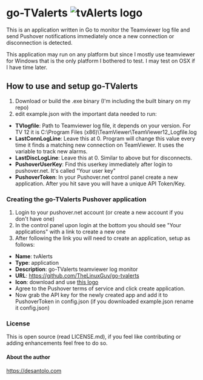 # go-TValerts ![tvAlerts logo](https://github.com/TheLinuxGuy/go-tvalerts/blob/master/tvAlerts-72x72-icon.png "tvAlerts")
This is an application written in Go to monitor the Teamviewer log file and send Pushover notifications immediately once a new connection or disconnection is detected.

This application may run on any platform but since I mostly use teamviewer for Windows that is the only platform I bothered to test. I may test on OSX if I have time later.

## How to use and setup go-TValerts

1. Download or build the .exe binary (I'm including the built binary on my repo)
2. edit example.json with the important data needed to run:
* **TVlogfile**: Path to Teamviewer log file, it depends on your version. For TV 12 it is C:\Program Files (x86)\TeamViewer\TeamViewer12_Logfile.log
* **LastConnLogLine**: Leave this at 0. Program will change this value every time it finds a matching new connection on TeamViewer. It uses the variable to track new alarms. 
* **LastDiscLogLine**: Leave this at 0. Similar to above but for disconnects.
* **PushoverUserKey**: Find this userkey immediately after login to pushover.net. It's called "Your user key"
* **PushoverToken**: In your Pushover.net control panel create a new application. After you hit save you will have a unique API Token/Key.

### Creating the go-TValerts Pushover application

1. Login to your pushover.net account (or create a new account if you don't have one)
2. In the control panel upon login at the bottom you should see "Your applications" with a link to create a new one
3. After following the link you will need to create an application, setup as follows:
* **Name**: tvAlerts
* **Type**: application
* **Description**: go-TValerts teamviewer log monitor
* **URL**: https://github.com/TheLinuxGuy/go-tvalerts
* **Icon**: download and use [this logo](https://github.com/TheLinuxGuy/go-tvalerts/blob/master/tvAlerts-72x72-icon.png)
* Agree to the Pushover terms of service and click create application.
* Now grab the API key for the newly created app and add it to PushoverToken in config.json (if you downloaded example.json rename it config.json)

### License

This is open source (read LICENSE.md), if you feel like contributing or adding enhancements feel free to do so. 

#### About the author
https://desantolo.com